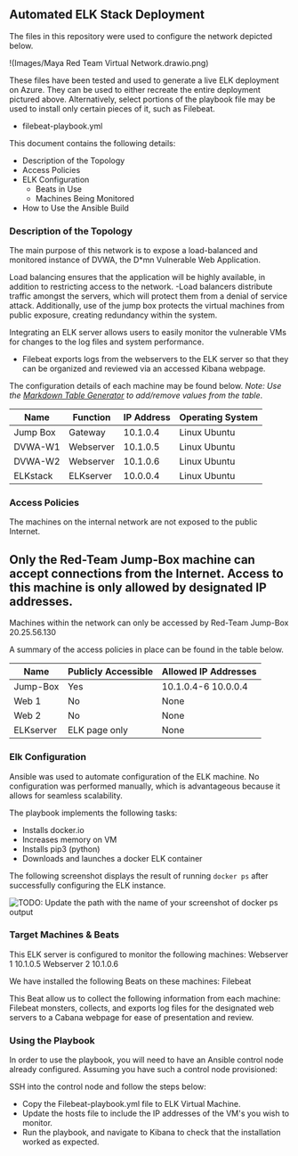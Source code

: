 ## Automated ELK Stack Deployment

The files in this repository were used to configure the network depicted below.

!(Images/Maya Red Team Virtual Network.drawio.png)

These files have been tested and used to generate a live ELK deployment on Azure. They can be used to either recreate the entire deployment pictured above. Alternatively, select portions of the playbook file may be used to install only certain pieces of it, such as Filebeat.

  - filebeat-playbook.yml

This document contains the following details:
- Description of the Topology
- Access Policies
- ELK Configuration
  - Beats in Use
  - Machines Being Monitored
- How to Use the Ansible Build


### Description of the Topology

The main purpose of this network is to expose a load-balanced and monitored instance of DVWA, the D*mn Vulnerable Web Application.

Load balancing ensures that the application will be highly available, in addition to restricting access to the network.
-Load balancers distribute traffic amongst the servers, which will protect them from a denial of service attack. Additionally, use of the jump box protects the virtual machines from public exposure, creating redundancy within the system. 

Integrating an ELK server allows users to easily monitor the vulnerable VMs for changes to the log files and system performance.

- Filebeat exports logs from the webservers to the ELK server so that they can be organized and reviewed via an accessed Kibana webpage.  


The configuration details of each machine may be found below.
_Note: Use the [Markdown Table Generator](http://www.tablesgenerator.com/markdown_tables) to add/remove values from the table_.

| Name     | Function | IP Address | Operating System |
|----------|----------|------------|------------------|
| Jump Box | Gateway  | 10.1.0.4   | Linux Ubuntu     |
| DVWA-W1  | Webserver| 10.1.0.5   | Linux Ubuntu     |
| DVWA-W2  | Webserver| 10.1.0.6   | Linux Ubuntu     |
| ELKstack | ELKserver| 10.0.0.4   | Linux Ubuntu     |

### Access Policies

The machines on the internal network are not exposed to the public Internet. 

Only the Red-Team Jump-Box machine can accept connections from the Internet. Access to this machine is only allowed by designated IP addresses. 
- 

Machines within the network can only be accessed by Red-Team Jump-Box 20.25.56.130


A summary of the access policies in place can be found in the table below.

| Name     | Publicly Accessible | Allowed IP Addresses |
|----------|---------------------|----------------------|
| Jump-Box | Yes                 | 10.1.0.4-6 10.0.0.4  |
| Web 1    | No                  | None                 |
| Web 2    | No                  | None                 |
| ELKserver| ELK page only       | None                 |

### Elk Configuration

Ansible was used to automate configuration of the ELK machine. No configuration was performed manually, which is advantageous because it allows for seamless scalability. 


The playbook implements the following tasks:
- Installs docker.io
- Increases memory on VM
- Installs pip3 (python)
- Downloads and launches a docker ELK container


The following screenshot displays the result of running `docker ps` after successfully configuring the ELK instance.

![TODO: Update the path with the name of your screenshot of docker ps output](Images/docker_ps_output.png)

### Target Machines & Beats
This ELK server is configured to monitor the following machines: 
Webserver 1 10.1.0.5
Webserver 2 10.1.0.6

We have installed the following Beats on these machines: Filebeat

This Beat allow us to collect the following information from each machine:
Filebeat monsters, collects, and exports log files for the designated web servers to a Cabana webpage for ease of presentation and review. 

### Using the Playbook
In order to use the playbook, you will need to have an Ansible control node already configured. Assuming you have such a control node provisioned: 

SSH into the control node and follow the steps below:
- Copy the Filebeat-playbook.yml file to ELK Virtual Machine.
- Update the hosts file to include the IP addresses of the VM's you wish to monitor.
- Run the playbook, and navigate to Kibana to check that the installation worked as expected.

